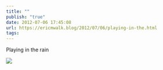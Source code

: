 ```yaml
---
title: ""
publish: "true"
date: 2012-07-06 17:45:08
url: https://ericmwalk.blog/2012/07/06/playing-in-the.html
tags: 
---
```


Playing in the rain

![](https://ericmwalk.blog/uploads/2022/11c0c838ec.jpg)